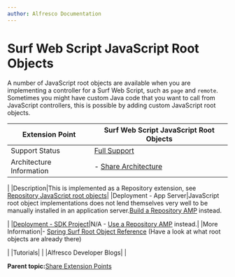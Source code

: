 ```yaml
---
author: Alfresco Documentation
---
```


# Surf Web Script JavaScript Root Objects

A number of JavaScript root objects are available when you are implementing a controller for a Surf Web Script, such as `page` and `remote`. Sometimes you might have custom Java code that you want to call from JavaScript controllers, this is possible by adding custom JavaScript root objects.

|Extension Point|Surf Web Script JavaScript Root Objects|
|---------------|---------------------------------------|
|Support Status|[Full Support](http://docs.alfresco.com/support/concepts/su-product-lifecycle.html)|
|Architecture Information|-   [Share Architecture](dev-extensions-share-architecture-extension-points.md)

|
|Description|This is implemented as a Repository extension, see [Repository JavaScript root objects](../references/dev-extension-points-javascript-root-objects.md)|
|Deployment - App Server|JavaScript root object implementations does not lend themselves very well to be manually installed in an application server.[Build a Repository AMP](../tasks/alfresco-sdk-tutorials-amp-archetype.md) instead.

|
|[Deployment - SDK Project](../tasks/alfresco-sdk-tutorials-amp-archetype.md)|N/A - [Use a Repository AMP](../tasks/alfresco-sdk-tutorials-amp-archetype.md) instead.|
|More Information|-   [Spring Surf Root Object Reference](../references/APISurf-rootscoped.md) \(Have a look at what root objects are already there\)

|
|Tutorials| |
|Alfresco Developer Blogs| |

**Parent topic:**[Share Extension Points](../concepts/dev-extensions-share-extension-points-introduction.md)

